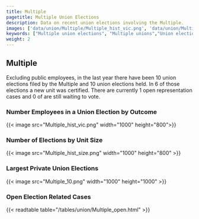 ```yaml
---
title: Multiple
pagetitle: Multiple Union Elections
description: Data on recent union elections involving the Multiple.
images: ['data/union/Multiple/Multiple_hist_vic.png', 'data/union/Multiple/Multiple_hist_size.png', 'data/union/Multiple/Multiple_10.png']
keywords: ["Multiple union elections", "Multiple unions","Union elections"]
weight: 2
---
```

##  Multiple

Excluding public employees, in the last year there have been 10 union elections filed by the Multiple and 10 union elections held. In 6 of those elections a new unit was certified. There are currently 1 open representation cases and 0 of are still waiting to vote.

### Number Employees in a Union Election by Outcome
{{< image src="Multiple_hist_vic.png" width="1000" height="800">}}

### Number of Elections by Unit Size
{{< image src="Multiple_hist_size.png" width="1000" height="800" >}}

### Largest Private Union Elections
{{< image src="Multiple_10.png" width="1000" height="1000"  >}}

### Open Election Related Cases
{{< readtable table="/tables/union/Multiple_open.html" >}}

